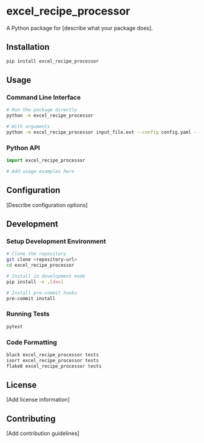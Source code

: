 # excel_recipe_processor

A Python package for [describe what your package does].

## Installation

```bash
pip install excel_recipe_processor
```

## Usage

### Command Line Interface

```bash
# Run the package directly
python -m excel_recipe_processor

# With arguments
python -m excel_recipe_processor input_file.ext --config config.yaml --output output.ext
```

### Python API

```python
import excel_recipe_processor

# Add usage examples here
```

## Configuration

[Describe configuration options]

## Development

### Setup Development Environment

```bash
# Clone the repository
git clone <repository-url>
cd excel_recipe_processor

# Install in development mode
pip install -e .[dev]

# Install pre-commit hooks
pre-commit install
```

### Running Tests

```bash
pytest
```

### Code Formatting

```bash
black excel_recipe_processor tests
isort excel_recipe_processor tests
flake8 excel_recipe_processor tests
```

## License

[Add license information]

## Contributing

[Add contribution guidelines]
